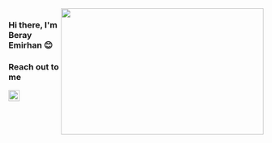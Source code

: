 <image src="https://media.giphy.com/media/F3BeiZNq6VbDwyxzxF/giphy.gif" aLign="right" width="400" height="250">


  ### Hi there, I'm Beray Emirhan 😊
  
  ### Reach out to me
  
  [<img width="22" src="https://unpkg.com/simple-icons@v6/Twitter.svg" aLign="left" />][instagram]
  
  [instagram]:https://www.instagram.com/sensoyberayy/
  [twitter]:https://twitter.com/SensoyBerayy
  
  


